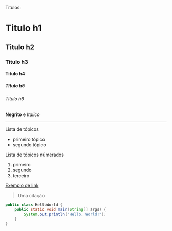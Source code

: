 Titulos:

# Titulo h1
## Titulo h2
### Titulo h3
#### Titulo h4
##### Titulo h5
###### Titulo h6


**Negrito** e *Italico*

---

Lista de tópicos 

- primeiro tópico
- segundo tópico

Lista de tópicos númerados

1. primeiro
2. segundo
3. terceiro

[Exemplo de link]("#")

> Uma citação

`````java
public class HelloWorld {
    public static void main(String[] args) {
        System.out.println("Hello, World!");
    }
}

